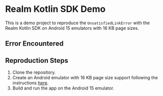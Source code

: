 # Realm Kotlin SDK Demo

This is a demo project to reproduce the `UnsatisfiedLinkError` with the Realm Kotlin SDK on Android 15 emulators with 16 KB page sizes.

## Error Encountered

## Reproduction Steps
1. Clone the repository.
2. Create an Android emulator with 16 KB page size support following the instructions [here](https://developer.android.com/guide/practices/page-sizes#16kb-emulator).
3. Build and run the app on the Android 15 emulator.
